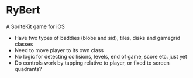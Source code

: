 #  RyBert

A SpriteKit game for iOS

* Have two types of baddies (blobs and sid), tiles, disks and gamegrid classes
* Need to move player to its own class
* No logic for detecting collisions, levels, end of game, score etc. just yet
* Do controls work by tapping relative to player, or fixed to screen quadrants?
